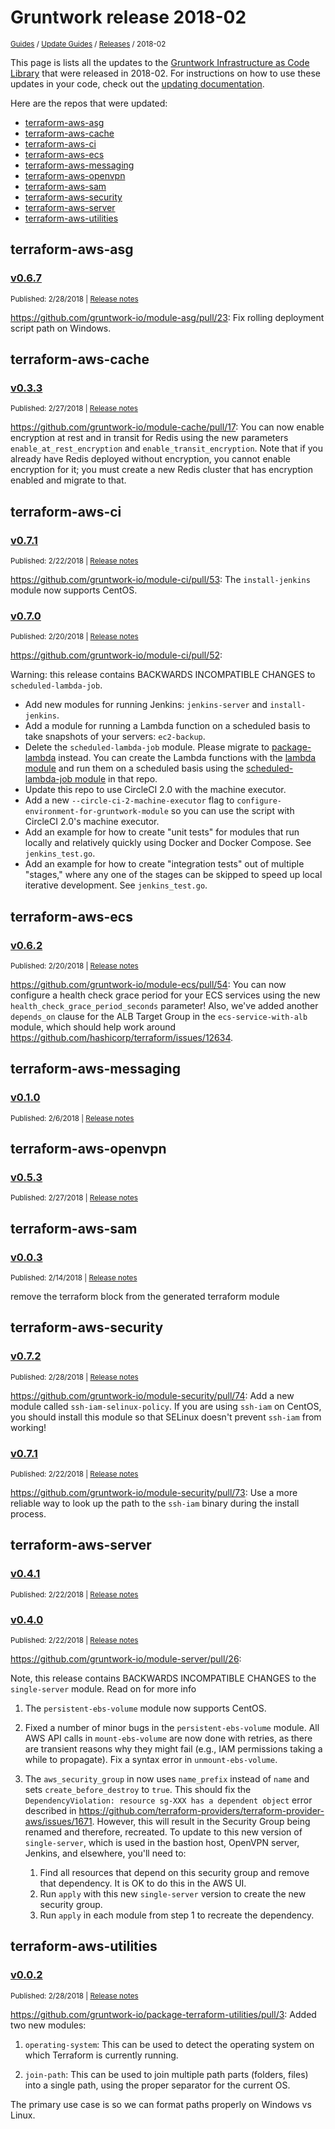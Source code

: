 
# Gruntwork release 2018-02

<p style={{marginTop: "-25px"}}><small><a href="/guides">Guides</a> / <a href="/guides/stay-up-to-date">Update Guides</a> / <a href="/guides/stay-up-to-date/releases">Releases</a> / 2018-02</small></p>

This page is lists all the updates to the [Gruntwork Infrastructure as Code 
Library](https://gruntwork.io/infrastructure-as-code-library/) that were released in 2018-02. For instructions 
on how to use these updates in your code, check out the [updating 
documentation](/guides/working-with-code/using-modules#updating).

Here are the repos that were updated:

- [terraform-aws-asg](#terraform-aws-asg)
- [terraform-aws-cache](#terraform-aws-cache)
- [terraform-aws-ci](#terraform-aws-ci)
- [terraform-aws-ecs](#terraform-aws-ecs)
- [terraform-aws-messaging](#terraform-aws-messaging)
- [terraform-aws-openvpn](#terraform-aws-openvpn)
- [terraform-aws-sam](#terraform-aws-sam)
- [terraform-aws-security](#terraform-aws-security)
- [terraform-aws-server](#terraform-aws-server)
- [terraform-aws-utilities](#terraform-aws-utilities)


## terraform-aws-asg


### [v0.6.7](https://github.com/gruntwork-io/terraform-aws-asg/releases/tag/v0.6.7)

<p style={{marginTop: "-20px", marginBottom: "10px"}}>
  <small>Published: 2/28/2018 | <a href="https://github.com/gruntwork-io/terraform-aws-asg/releases/tag/v0.6.7">Release notes</a></small>
</p>

<div style={{"overflow":"hidden","textOverflow":"ellipsis","display":"-webkit-box","WebkitLineClamp":10,"lineClamp":10,"WebkitBoxOrient":"vertical"}}>

  https://github.com/gruntwork-io/module-asg/pull/23: Fix rolling deployment script path on Windows.

</div>



## terraform-aws-cache


### [v0.3.3](https://github.com/gruntwork-io/terraform-aws-cache/releases/tag/v0.3.3)

<p style={{marginTop: "-20px", marginBottom: "10px"}}>
  <small>Published: 2/27/2018 | <a href="https://github.com/gruntwork-io/terraform-aws-cache/releases/tag/v0.3.3">Release notes</a></small>
</p>

<div style={{"overflow":"hidden","textOverflow":"ellipsis","display":"-webkit-box","WebkitLineClamp":10,"lineClamp":10,"WebkitBoxOrient":"vertical"}}>

  https://github.com/gruntwork-io/module-cache/pull/17: You can now enable encryption at rest and in transit for Redis using the new parameters `enable_at_rest_encryption` and `enable_transit_encryption`. Note that if you already have Redis deployed without encryption, you cannot enable encryption for it; you must create a new Redis cluster that has encryption enabled and migrate to that.

</div>



## terraform-aws-ci


### [v0.7.1](https://github.com/gruntwork-io/terraform-aws-ci/releases/tag/v0.7.1)

<p style={{marginTop: "-20px", marginBottom: "10px"}}>
  <small>Published: 2/22/2018 | <a href="https://github.com/gruntwork-io/terraform-aws-ci/releases/tag/v0.7.1">Release notes</a></small>
</p>

<div style={{"overflow":"hidden","textOverflow":"ellipsis","display":"-webkit-box","WebkitLineClamp":10,"lineClamp":10,"WebkitBoxOrient":"vertical"}}>

  https://github.com/gruntwork-io/module-ci/pull/53: The `install-jenkins` module now supports CentOS.

</div>


### [v0.7.0](https://github.com/gruntwork-io/terraform-aws-ci/releases/tag/v0.7.0)

<p style={{marginTop: "-20px", marginBottom: "10px"}}>
  <small>Published: 2/20/2018 | <a href="https://github.com/gruntwork-io/terraform-aws-ci/releases/tag/v0.7.0">Release notes</a></small>
</p>

<div style={{"overflow":"hidden","textOverflow":"ellipsis","display":"-webkit-box","WebkitLineClamp":10,"lineClamp":10,"WebkitBoxOrient":"vertical"}}>

  https://github.com/gruntwork-io/module-ci/pull/52: 

Warning: this release contains BACKWARDS INCOMPATIBLE CHANGES to `scheduled-lambda-job`.

* Add new modules for running Jenkins: `jenkins-server` and `install-jenkins`.
* Add a module for running a Lambda function on a scheduled basis to take snapshots of your servers: `ec2-backup`.
* Delete the `scheduled-lambda-job` module. Please migrate to [package-lambda](https://github.com/gruntwork-io/package-lambda) instead. You can create the Lambda functions with the [lambda module](https://github.com/gruntwork-io/package-lambda/tree/master/modules/lambda) and run them on a scheduled basis using the [scheduled-lambda-job module](https://github.com/gruntwork-io/package-lambda/tree/master/modules/scheduled-lambda-job) in that repo.
* Update this repo to use CircleCI 2.0 with the machine executor.
* Add a new `--circle-ci-2-machine-executor` flag to `configure-environment-for-gruntwork-module` so you can use the script with CircleCI 2.0's machine executor.
* Add an example for how to create "unit tests" for modules that run locally and relatively quickly using Docker and Docker Compose. See `jenkins_test.go`.
* Add an example for how to create "integration tests" out of multiple "stages," where any one of the stages can be skipped to speed up local iterative development.  See `jenkins_test.go`.

</div>



## terraform-aws-ecs


### [v0.6.2](https://github.com/gruntwork-io/terraform-aws-ecs/releases/tag/v0.6.2)

<p style={{marginTop: "-20px", marginBottom: "10px"}}>
  <small>Published: 2/20/2018 | <a href="https://github.com/gruntwork-io/terraform-aws-ecs/releases/tag/v0.6.2">Release notes</a></small>
</p>

<div style={{"overflow":"hidden","textOverflow":"ellipsis","display":"-webkit-box","WebkitLineClamp":10,"lineClamp":10,"WebkitBoxOrient":"vertical"}}>

  https://github.com/gruntwork-io/module-ecs/pull/54: You can now configure a health check grace period for your ECS services using the new `health_check_grace_period_seconds` parameter! Also, we've added another `depends_on` clause for the ALB Target Group in the `ecs-service-with-alb` module, which should help work around https://github.com/hashicorp/terraform/issues/12634.

</div>



## terraform-aws-messaging


### [v0.1.0](https://github.com/gruntwork-io/terraform-aws-messaging/releases/tag/v0.1.0)

<p style={{marginTop: "-20px", marginBottom: "10px"}}>
  <small>Published: 2/6/2018 | <a href="https://github.com/gruntwork-io/terraform-aws-messaging/releases/tag/v0.1.0">Release notes</a></small>
</p>

<div style={{"overflow":"hidden","textOverflow":"ellipsis","display":"-webkit-box","WebkitLineClamp":10,"lineClamp":10,"WebkitBoxOrient":"vertical"}}>

  

</div>



## terraform-aws-openvpn


### [v0.5.3](https://github.com/gruntwork-io/terraform-aws-openvpn/releases/tag/v0.5.3)

<p style={{marginTop: "-20px", marginBottom: "10px"}}>
  <small>Published: 2/27/2018 | <a href="https://github.com/gruntwork-io/terraform-aws-openvpn/releases/tag/v0.5.3">Release notes</a></small>
</p>

<div style={{"overflow":"hidden","textOverflow":"ellipsis","display":"-webkit-box","WebkitLineClamp":10,"lineClamp":10,"WebkitBoxOrient":"vertical"}}>

  

</div>



## terraform-aws-sam


### [v0.0.3](https://github.com/gruntwork-io/terraform-aws-sam/releases/tag/v0.0.3)

<p style={{marginTop: "-20px", marginBottom: "10px"}}>
  <small>Published: 2/14/2018 | <a href="https://github.com/gruntwork-io/terraform-aws-sam/releases/tag/v0.0.3">Release notes</a></small>
</p>

<div style={{"overflow":"hidden","textOverflow":"ellipsis","display":"-webkit-box","WebkitLineClamp":10,"lineClamp":10,"WebkitBoxOrient":"vertical"}}>

  remove the terraform block from the generated terraform module

</div>



## terraform-aws-security


### [v0.7.2](https://github.com/gruntwork-io/terraform-aws-security/releases/tag/v0.7.2)

<p style={{marginTop: "-20px", marginBottom: "10px"}}>
  <small>Published: 2/28/2018 | <a href="https://github.com/gruntwork-io/terraform-aws-security/releases/tag/v0.7.2">Release notes</a></small>
</p>

<div style={{"overflow":"hidden","textOverflow":"ellipsis","display":"-webkit-box","WebkitLineClamp":10,"lineClamp":10,"WebkitBoxOrient":"vertical"}}>

  https://github.com/gruntwork-io/module-security/pull/74: Add a new module called `ssh-iam-selinux-policy`. If you are using `ssh-iam` on CentOS, you should install this module so that SELinux doesn't prevent `ssh-iam` from working!

</div>


### [v0.7.1](https://github.com/gruntwork-io/terraform-aws-security/releases/tag/v0.7.1)

<p style={{marginTop: "-20px", marginBottom: "10px"}}>
  <small>Published: 2/22/2018 | <a href="https://github.com/gruntwork-io/terraform-aws-security/releases/tag/v0.7.1">Release notes</a></small>
</p>

<div style={{"overflow":"hidden","textOverflow":"ellipsis","display":"-webkit-box","WebkitLineClamp":10,"lineClamp":10,"WebkitBoxOrient":"vertical"}}>

  https://github.com/gruntwork-io/module-security/pull/73: Use a more reliable way to look up the path to the `ssh-iam` binary during the install process.

</div>



## terraform-aws-server


### [v0.4.1](https://github.com/gruntwork-io/terraform-aws-server/releases/tag/v0.4.1)

<p style={{marginTop: "-20px", marginBottom: "10px"}}>
  <small>Published: 2/22/2018 | <a href="https://github.com/gruntwork-io/terraform-aws-server/releases/tag/v0.4.1">Release notes</a></small>
</p>

<div style={{"overflow":"hidden","textOverflow":"ellipsis","display":"-webkit-box","WebkitLineClamp":10,"lineClamp":10,"WebkitBoxOrient":"vertical"}}>

  

</div>


### [v0.4.0](https://github.com/gruntwork-io/terraform-aws-server/releases/tag/v0.4.0)

<p style={{marginTop: "-20px", marginBottom: "10px"}}>
  <small>Published: 2/22/2018 | <a href="https://github.com/gruntwork-io/terraform-aws-server/releases/tag/v0.4.0">Release notes</a></small>
</p>

<div style={{"overflow":"hidden","textOverflow":"ellipsis","display":"-webkit-box","WebkitLineClamp":10,"lineClamp":10,"WebkitBoxOrient":"vertical"}}>

  https://github.com/gruntwork-io/module-server/pull/26:

Note, this release contains BACKWARDS INCOMPATIBLE CHANGES to the `single-server` module. Read on for more info

1. The `persistent-ebs-volume` module now supports CentOS.

1. Fixed a number of minor bugs in the `persistent-ebs-volume` module. All AWS API calls in `mount-ebs-volume` are now done with retries, as there are transient reasons why they might fail (e.g., IAM permissions taking a while to propagate). Fix a syntax error in `unmount-ebs-volume`.

1. The `aws_security_group` in now uses `name_prefix` instead of `name` and sets `create_before_destroy` to `true`. This should fix the `DependencyViolation: resource sg-XXX has a dependent object` error described in https://github.com/terraform-providers/terraform-provider-aws/issues/1671. However, this will result in the Security Group being renamed and therefore, recreated. To update to this new version of `single-server`, which is used in the bastion host, OpenVPN server, Jenkins, and elsewhere, you'll need to:
    1. Find all resources that depend on this security group and remove that dependency. It is OK to do this in the AWS UI.
    1. Run `apply` with this new `single-server` version to create the new security group.
    1. Run `apply` in each module from step 1 to recreate the dependency.

</div>



## terraform-aws-utilities


### [v0.0.2](https://github.com/gruntwork-io/terraform-aws-utilities/releases/tag/v0.0.2)

<p style={{marginTop: "-20px", marginBottom: "10px"}}>
  <small>Published: 2/28/2018 | <a href="https://github.com/gruntwork-io/terraform-aws-utilities/releases/tag/v0.0.2">Release notes</a></small>
</p>

<div style={{"overflow":"hidden","textOverflow":"ellipsis","display":"-webkit-box","WebkitLineClamp":10,"lineClamp":10,"WebkitBoxOrient":"vertical"}}>

  https://github.com/gruntwork-io/package-terraform-utilities/pull/3: Added two new modules:

1. `operating-system`: This can be used to detect the operating system on which Terraform is currently running.

1. `join-path`: This can be used to join multiple path parts (folders, files) into a single path, using the proper separator for the current OS.

The primary use case is so we can format paths properly on Windows vs Linux.

</div>




<!-- ##DOCS-SOURCER-START
{
  "sourcePlugin": "releases",
  "hash": "4c2256518f8d43f8bfec9e1f720d3f15"
}
##DOCS-SOURCER-END -->
